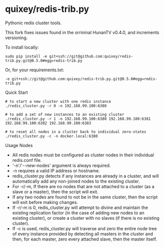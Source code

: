 quixey/redis-trib.py
====================

Pythonic redis cluster tools.

This fork fixes issues found in the orrininal HunanTV v0.4.0, and 
increments versioning. 

To install locally:

    sudo pip install -e git+ssh://git@github.com:quixey/redis-trib.py.git@0.5.0#egg=redis-trib.py
    
Or, for your requirements.txt:

    -e git+ssh://git@github.com:quixey/redis-trib.py.git@0.5.0#egg=redis-trib.py

Quick Start

    # to start a new cluster with one redis instance
    ./redis_cluster.py -r 0 -n 192.168.99.100:6380 
    
    # to add a set of new instances to an existing cluster
    ./redis_cluster.py -r 1 -n 192.168.99.100:6380 192.168.99.100:6381 192.168.99.100:6382 192.168.99.100:6383
    
    # to reset all nodes in a cluster back to individual zero-states
    ./redis_cluster.py -c -n docker.local:6380 

Usage Nodes

<ul>
<li> All redis nodes must be configured as cluster nodes in their individual redis.conf file. 
<li> '-n'/'--new-nodes' argument is always required.
<li> -n requires a valid IP address or hostname.
<li> redis_cluster.py detects if any instances are already in a cluster, and will automatically add any non-joined nodes to the existing cluster.
<li> For -r/-m, If there are no nodes that are not attached to a cluster (as a slave or a master), then the script will exit. 
<li> If any two nodes are found to not be in the same cluster, then the script will exit before making changes.
<li> If -r/-m is 0, redis_cluster.py will attempt to divine and maintain the existing replication factor (in the case of adding new nodes to an existing cluster), or create a cluster with no slaves (if there is no existing cluster).
<li> If -c is used, redis_cluster.py will traverse and zero the entire node tree of every instance provided by detecting all masters in the cluster and then, for each master, zero every attached slave, then the master itself.
</ul>

